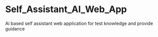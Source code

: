 # Self_Assistant_AI_Web_App

Ai based self assistant web application for test knowledge and provide guidance
